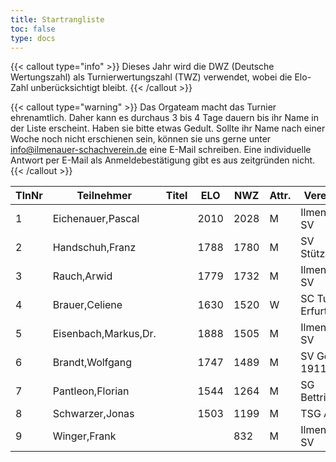 ```yaml
---
title: Startrangliste
toc: false
type: docs
---
```


{{< callout type="info" >}}
Dieses Jahr wird die DWZ (Deutsche Wertungszahl) als Turnierwertungszahl (TWZ) verwendet, wobei die Elo-Zahl unberücksichtigt bleibt.
{{< /callout >}}

{{< callout type="warning" >}}
Das Orgateam macht das Turnier ehrenamtlich. Daher kann es durchaus 3 bis 4 Tage dauern bis ihr Name in der Liste erscheint. Haben sie bitte etwas Gedult. Sollte ihr Name nach einer Woche noch nicht erschienen sein, können sie uns gerne unter [info@ilmenauer-schachverein.de](mailto:info@ilmenauer-schachverein.de) eine E-Mail schreiben. Eine individuelle Antwort per E-Mail als Anmeldebestätigung gibt es aus zeitgründen nicht.
{{< /callout >}}

| TlnNr | Teilnehmer | Titel | ELO | NWZ | Attr. | Verein/Ort | Land | Geburt | FideKenn. | PKZ |
| --- | --- | --- | --- | --- | --- | --- | --- | --- | --- | --- | 
| 1 | Eichenauer,Pascal |  | 2010 | 2028 | M | Ilmenauer SV | GER | 1999 | 12991848 | 10276112 |
| 2 | Handschuh,Franz |  | 1788 | 1780 | M | SV Stützerbach | GER | 1948 | 34602615 | 10073513 |
| 3 | Rauch,Arwid |  | 1779 | 1732 | M | Ilmenauer SV | GER | 2003 | 16215923 | 10283822 |
| 4 | Brauer,Celiene |  | 1630 | 1520 | W | SC Turm Erfurt | GER | 2009 | 34663622 | 10724741 |
| 5 | Eisenbach,Markus,Dr. |  | 1888 | 1505 | M | Ilmenauer SV | GER | 1984 | 34663630 | 10043553 |
| 6 | Brandt,Wolfgang |  | 1747 | 1489 | M | SV Gehren 1911 | GER | 1960 | 16202465 | 10257345 |
| 7 | Pantleon,Florian |  | 1544 | 1264 | M | SG Bettringen | GER | 1999 | 533016836 | 10535931 |
| 8 | Schwarzer,Jonas |  | 1503 | 1199 | M | TSG Apolda | GER | 2006 | 34686223 | 10829349 |
| 9 | Winger,Frank |  |  | 832 | M | Ilmenauer SV | GER | 1964 | 16233069 | 10651767 |